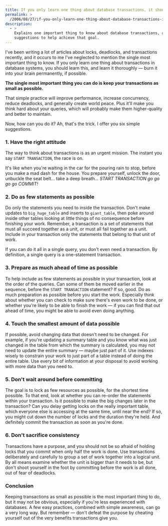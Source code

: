 ```yaml
---
title: If you only learn one thing about database transactions, it should be this
permalink: >
  /2006/08/27/if-you-only-learn-one-thing-about-database-transactions-it-should-be-this/
description:
  - >
    Explains one important thing to know about database transactions, and six
    suggestions to help achieve that goal.
---
```

I've been writing a lot of articles about locks, deadlocks, and transactions recently, and it occurs to me I've neglected to mention the single most important thing to know. If you only learn one thing about transactions in database systems, you should learn this, and learn it thoroughly &#8212; burn it into your brain permanently, if possible.

**The single most important thing you can do is keep your transactions as small as possible.**

That simple practice will improve performance, increase concurrency, reduce deadlocks, and generally create world peace. Plus it'll make you think hard about your queries, which will probably make them higher-quality and better to maintain.

Now, how can you do it? Ah, that's the trick. I offer you six simple suggestions.

### 1. Have the right attitude

The way to think about transactions is as an urgent mission. The instant you say `START TRANSACTION`, the race is on.

It's like when you're waiting in the car for the pouring rain to stop, before you make a mad dash for the house. You prepare yourself, unlock the door, unbuckle the seat belt&#8230; take a deep breath&#8230; *START TRANSACTION go go go go COMMIT!* 

### 2. Do as few statements as possible

Do only the statements you need to inside the transaction. Don't make updates to `big_huge_table` and inserts to `giant_table`, then poke around inside other tables looking at little things of no consequence before finishing your work. Remember, a transaction is a set of statements that must all succeed together as a unit, or must all fail together as a unit. Include in your transaction only the statements that belong to that unit of work.

If you can do it all in a single query, you don't even need a transaction. By definition, a single query is a one-statement transaction.

### 3. Prepare as much ahead of time as possible

To help include as few statements as possible in your transaction, look at the order of the queries. Can some of them be moved earlier in the sequence, before the `START TRANSACTION` statement? If so, good. Do as much preparation as possible before you start the work. Especially think about whether you can check to make sure there's even work to be done, or whether you're likely to be able to finish the work &#8212; if you can find that out ahead of time, you might be able to avoid even doing anything.

### 4. Touch the smallest amount of data possible

If possible, avoid changing data that doesn't need to be changed. For example, if you're updating a summary table and you know what was just changed in the table from which the summary is calculated, you may not need to update the entire summary &#8212; maybe just part of it. Use indexes wisely to constrain your work to just part of a table instead of doing the entire table. Use every bit of information at your disposal to avoid working with more data than you need to.

### 5. Don't wait around before committing

The goal is to lock as few resources as possible, for the shortest time possible. To that end, look at whether you can re-order the statements within your transaction. Is it possible to make the big changes later in the transaction? Can you delay getting locks on the really important table, which everyone else is accessing at the same time, until near the end? If so, you might cut down the number of locks and the duration they're held. And definitely commit the transaction as soon as you're done.

### 6. Don't sacrifice consistency

Transactions have a purpose, and you should not be so afraid of holding locks that you commit when only half the work is done. Use transactions deliberately and carefully to group a set of work together into a logical unit. By all means examine whether the unit is bigger than it needs to be, but don't shoot yourself in the foot by committing before the work is all done, out of fear of deadlocks.

### Conclusion

Keeping transactions as small as possible is the most important thing to do, but it may not be obvious, especially if you're less experienced with databases. A few easy practices, combined with simple awareness, can go a very long way. But remember &#8212; don't defeat the purpose by cheating yourself out of the very benefits transactions give you.

